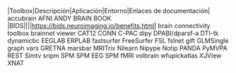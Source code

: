 |Toolbox|Descripción|Aplicación|Entorno|Enlaces de documentación|
accubrain
AFNI
ANDY BRAIN BOOK
|BIDS||||https://bids.neuroimaging.io/benefits.html|
brain connectivity toolbox
brainnet viewer
CAT12
CONN
C-PAC
dipy
DPABI/dparsf-a
DTI-tk
dynamicbc
EEGLAB
ERPLAB
fastsurfer
FreeSurfer
FSL
fslnet
gift
GLMSingle
graph vars
GRETNA
marsbar
MRITrix
Nilearn
Nipype
Notip
PANDA
PyMVPA
REST
Simtv
snpm
SPM
SPM EEG 
SPM fMRI
volbrain
wfupickatlas
XJView
XNAT
